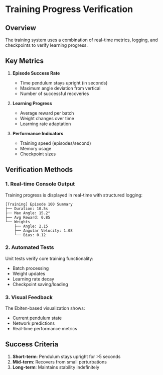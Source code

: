 # Training Progress Verification

## Overview
The training system uses a combination of real-time metrics, logging, and checkpoints to verify learning progress.

## Key Metrics
1. **Episode Success Rate**
   - Time pendulum stays upright (in seconds)
   - Maximum angle deviation from vertical
   - Number of successful recoveries

2. **Learning Progress**
   - Average reward per batch
   - Weight changes over time
   - Learning rate adaptation

3. **Performance Indicators**
   - Training speed (episodes/second)
   - Memory usage
   - Checkpoint sizes

## Verification Methods

### 1. Real-time Console Output
Training progress is displayed in real-time with structured logging:
```
[Training] Episode 100 Summary
├── Duration: 10.5s
├── Max Angle: 15.2°
├── Avg Reward: 0.85
└── Weights
    ├── Angle: 2.15
    ├── Angular Velocity: 1.08
    └── Bias: 0.12
```

### 2. Automated Tests
Unit tests verify core training functionality:
- Batch processing
- Weight updates
- Learning rate decay
- Checkpoint saving/loading

### 3. Visual Feedback
The Ebiten-based visualization shows:
- Current pendulum state
- Network predictions
- Real-time performance metrics

## Success Criteria
1. **Short-term**: Pendulum stays upright for >5 seconds
2. **Mid-term**: Recovers from small perturbations
3. **Long-term**: Maintains stability indefinitely
